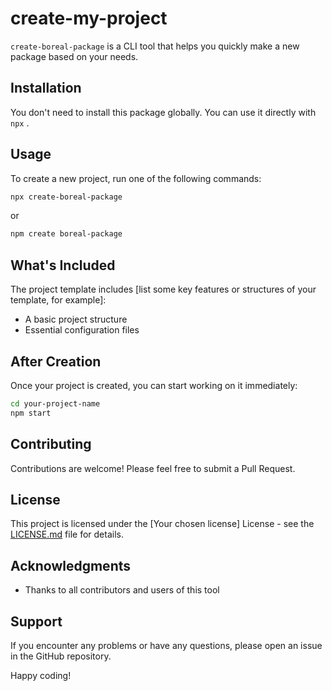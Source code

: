 # create-my-project

`create-boreal-package` is a CLI tool that helps you quickly make a new package based on your needs.

## Installation

You don't need to install this package globally. You can use it directly with `npx` .

## Usage

To create a new project, run one of the following commands:

```bash
npx create-boreal-package
```

or


```bash
npm create boreal-package
```


## What's Included

The project template includes [list some key features or structures of your template, for example]:

- A basic project structure
- Essential configuration files

## After Creation

Once your project is created, you can start working on it immediately:

```bash
cd your-project-name
npm start
```


## Contributing

Contributions are welcome! Please feel free to submit a Pull Request.

## License

This project is licensed under the [Your chosen license] License - see the [LICENSE.md](LICENSE.md) file for details.

## Acknowledgments

- Thanks to all contributors and users of this tool

## Support

If you encounter any problems or have any questions, please open an issue in the GitHub repository.

Happy coding!
